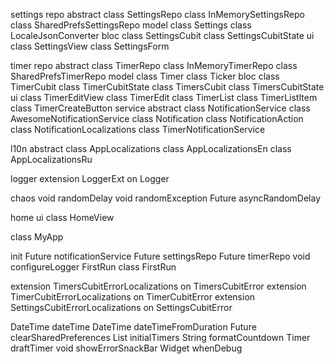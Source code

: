 
settings
    repo
        abstract class SettingsRepo
            class InMemorySettingsRepo
            class SharedPrefsSettingsRepo
    model
        class Settings
            class LocaleJsonConverter
    bloc
        class SettingsCubit
            class SettingsCubitState
    ui
        class SettingsView
            class SettingsForm


timer
    repo
        abstract class TimerRepo
            class InMemoryTimerRepo
            class SharedPrefsTimerRepo
    model
        class Timer
        class Ticker
    bloc
        class TimerCubit
            class TimerCubitState
        class TimersCubit
            class TimersCubitState
    ui
        class TimerEditView
            class TimerEdit
        class TimerList
        class TimerListItem
        class TimerCreateButton
    service
        abstract class NotificationService
            class AwesomeNotificationService
            class Notification
            class NotificationAction
            class NotificationLocalizations
            class TimerNotificationService


l10n
    abstract class AppLocalizations
    class AppLocalizationsEn
    class AppLocalizationsRu

logger
    extension LoggerExt on Logger

chaos
    void randomDelay
    void randomException
    Future<void> asyncRandomDelay

home
    ui
        class HomeView

class MyApp


init
    Future<NotificationService> notificationService
    Future<SettingsRepo> settingsRepo
    Future<TimerRepo> timerRepo
    void configureLogger
    FirstRun
        class FirstRun




extension TimersCubitErrorLocalizations on TimersCubitError
extension TimerCubitErrorLocalizations on TimerCubitError
extension SettingsCubitErrorLocalizations on SettingsCubitError



DateTime dateTime
DateTime dateTimeFromDuration
Future<void> clearSharedPreferences
List<Timer> initialTimers
String formatCountdown
Timer draftTimer
void showErrorSnackBar
Widget whenDebug

